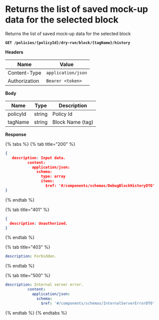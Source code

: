 # Returns the list of saved mock-up data for the selected block

Returns the list of saved mock-up data for the selected block

<pre class="language-yaml"><code class="lang-yaml"><strong>GET /policies/{policyId}/dry-run/block/{tagName}/history
</strong></code></pre>

**Headers**

| Name          | Value              |
| ------------- | ------------------ |
| Content-Type  | `application/json` |
| Authorization | `Bearer <token>`   |

**Body**

| Name     | Type   | Description      |
| -------- | ------ | ---------------- |
| policyId | string | Policy Id        |
| tagName  | string | Block Name (tag) |

**Response**

{% tabs %}
{% tab title="200" %}
```json
{
   description: Input data.
          content:
            application/json:
              schema:
                type: array
                items:
                  $ref: '#/components/schemas/DebugBlockHistoryDTO'
}
```
{% endtab %}

{% tab title="401" %}
```json
{
  description: Unauthorized.
}
```
{% endtab %}

{% tab title="403" %}
```yaml
description: Forbidden.
```
{% endtab %}

{% tab title="500" %}
```yaml
description: Internal server error.
          content:
            application/json:
              schema:
                $ref: '#/components/schemas/InternalServerErrorDTO'
```
{% endtab %}
{% endtabs %}
